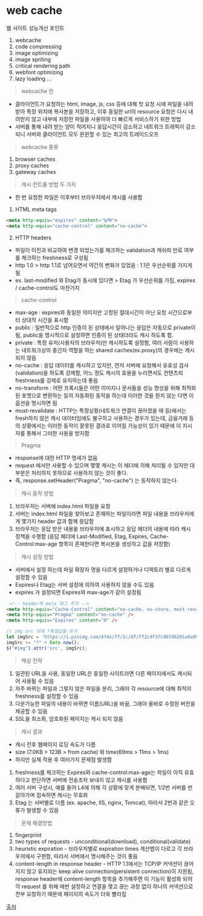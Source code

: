# web cache

웹 사이트 성능개선 포인트

1. webcache
2. code compressing
3. image optimizing
4. image spriting
5. critical rendering path
6. webfont optimizing
7. lazy loading
...



> webcache 란
- 클라이언트가 요청하는 html, image, js, css 등에 대해 첫 요청 시에 파일을 내려받아 특정 위치에 복사본을 저장하고, 이후 동일한 url의 resource 요청은 다시 내려받지 않고 내부에 저장한 파일을 사용하여 더 빠르게 서비스하기 위한 방법
- 서버를 통해 내려 받는 양이 적어지니 응답시간이 감소하고 네트워크 트래픽이 감소되니 서버와 클라이언트 모두 윈윈할 수 있는 최고의 트레이드오프

> webcache 종류
1. browser caches
2. proxy caches
3. gateway caches

> 캐시 컨트롤 방법 두 가지

- 한 번 요청한 파일은 이후부터 브라우저에서 캐시를 사용함

1. HTML meta tags

```html
<meta http-equiv="expires" content="날짜">
<meta http-equiv="cache-control" content="no-cache">
```

2. HTTP headers
- 파일이 이전과 비교하여 변경 되었는가를 체크하는 validation과 캐쉬릐 만료 여부를 체크하는 freshness로 구성됨
- http 1.0 > http 1.1로 넘어오면서 약간의 변화가 있었음 : 1.1은 우선순위를 가지게 됨
- ex. last-modified 와 Etag가 동시에 있다면 > Etag 가 우선순위를 가짐, expires / cache-control도 마찬가지

> cache-control
- max-age : expires와 동일한 의미지만 고정된 절대시간이 아닌 요청 시간으로부터 상대적 시간을 표시함
- public : 일반적으로 http 인증이 된 상태에서 일어나는 응답은 자동으로 private이 됨, public을 명시적으로 설정하면 인증이 된 상태더라도 캐시 하도록 함.
- private : 특정 유저(사용자의 브라우저)만 캐시하도록 설정함, 여러 사람이 사용하는 네트워크상의 중간자 역할을 하는 shared caches(ex.proxy)의 경우에는 캐시 되지 않음
- no-cache : 응답 데이터를 캐시하고 있지만, 먼저 서버에 요청해서 유효성 검사(validation)을 하도록 강제함, 어느 정도 캐시의 효용을 누리면서도 컨텐츠릐 freshness를 강제로 유지하는데 좋음
- no-transform : 어떤 프록시들은 어떤 이미지나 문서들을 성능 향상을 위해 최적화된 포맷으로 변환하는 등의 자동화된 동작을 하는데 이러한 것을 원치 않는 다면 이 옵션을 명시하면 됨
- must-revalidate : HTTP는 특정상황(네트워크 연결이 끊어졌을 때 등)에서는 fresh하지 않은 캐시 데이터임에도 불구하고 사용하는 경우가 있는데, 금융거래 등의 상황에서는 이러한 동작이 잘못된 결과로 이어질 가능성이 있기 때문에 이 지시자를 통해서 그러한 사용을 방지함

> Pragma
- response에 대한 HTTP 명세가 없음
- request 에서만 사용할 수 있으며 몇몇 캐시는 이 헤더에 의해 처리될 수 있지만 대부분은 처리하지 못하므로 사용하지 않는 것이 좋다.
- 즉, response.setHeader("Pragma", "no-cache") 는 동작하지 않는다.

> 캐시 동작 방법
1. 브라우저는 서버에 index.html 파일을 요청
2. 서버는 index.html 파일을 찾아보고 존재하는 파일이라면 파일 내용을 브라우저에게 몇가지 header 값과 함께 응답함
3. 브라우저는 응답 받은 내용을 브라우저에 표시하고 응답 헤더의 내용에 따라 캐시 정책을 수행함
(응답 헤더에 Last-Modified, Etag, Expires, Cache-Control:max-age 항목이 존재한다면 복사본을 생성하고 값을 저장함)


> 캐시 설정 방법
- 서버에서 설정 하는데 파일 확장자 명을 다르게 설정하거나 디렉토리 별로 다르게 설정할 수 있음
- Expires나 Etag는 서버 설정에 의하여 사용하지 않을 수도 있음
- expires 가 설정되면 Expires와 max-age가 같이 설정됨
```html
 <!-- header에 meta 태그 추가 -->
<meta http-equiv="Cache-Control" content="no-cache, no-store, must-revalidate" />
<meta http-equiv="Pragma" content="no-cache" />
<meta http-equiv="Expires" content="0" />
```
```javascript
// img src 뒤에 ?특정값을 추가
let imgSrc = 'https://i.pinimg.com/474x/ff/2c/df/ff2cdf37c907d6201a9a997dcd22f7d8.jpg';
imgSrc += "?" + Date.now();
$("#img").attr('src', imgSrc);
```

> 캐싱 전략
1. 일관된 URL을 사용, 동일한 URL은 동일한 사이트라면 다른 페이지에서도 캐시되어 사용될 수 있음
2. 자주 바뀌는 파일과 그렇지 않은 파일을 분리, 그래야 각 resource에 대해 최적의 freshness를 설정할 수 있음
3. 다운가능한 파일의 내용이 바뀌면 이름(URL)을 바꿈, 그래야 올바로 수정된 버전을 제공할 수 있음
4. SSL을 최소화, 암호화된 페이지는 캐시 되지 않음

> 캐시 결과
- 캐시 전후 웹페이지 로딩 속도가 다름
- size (7.0KB > 123B > from cache) 와 time(69ms > 11ms > 1ms)
- 하지만 실제 적용 후 여러가지 문제점 발생함
1. freshness를 체크하는 Expires와 cache-control:max-age는 파일이 아직 유효하다고 판단하면 서버에 전송조차 보내지 않고 캐시를 사용함
2. 여러 서버 구성시, 예를 들어 L4에 의해 각 상황에 맞게 분배되면, 1/2번 서버를 번갈아가며 접속하면 캐시는 무효화 
3. Etag 는 서버별로 다름 (ex. apache, IIS, nginx, Tomcat), 따라서 2번과 같은 오류가 발생할 수 있음

> 문제 해결방법
1. fingerprint
2. two types of requests - unconditional(download), conditional(validate)
3. heuristic expiration - 브라우저별로 expiration times 계산법이 다르고 각 브라우저에서 구현함, 따라서 서버에서 명시해주는 것이 좋음
4. content-length in response header - HTTP 1.1에서는 TCP/IP 커넥션이 끊어지지 않고 유지되는 keep alive connection(persistent connection)이 지원됨, response header에 content-length 항목을 추가해주면 이 기능이 활성화 되어 각 request 를 위해 매번 설정하고 연결을 맺고 끊는 과정 없이 하나의 커넥션으로 전부 요청하기 때문에 페이지의 속도가 더욱 빨라짐


[출처](https://cyberx.tistory.com/9)
